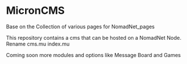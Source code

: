 # MicronCMS
Base on the Collection of various pages for NomadNet_pages

This repository contains a cms that can be hosted on a NomadNet Node.
Rename cms.mu index.mu

Coming soon more modules and options like Message Board and Games
